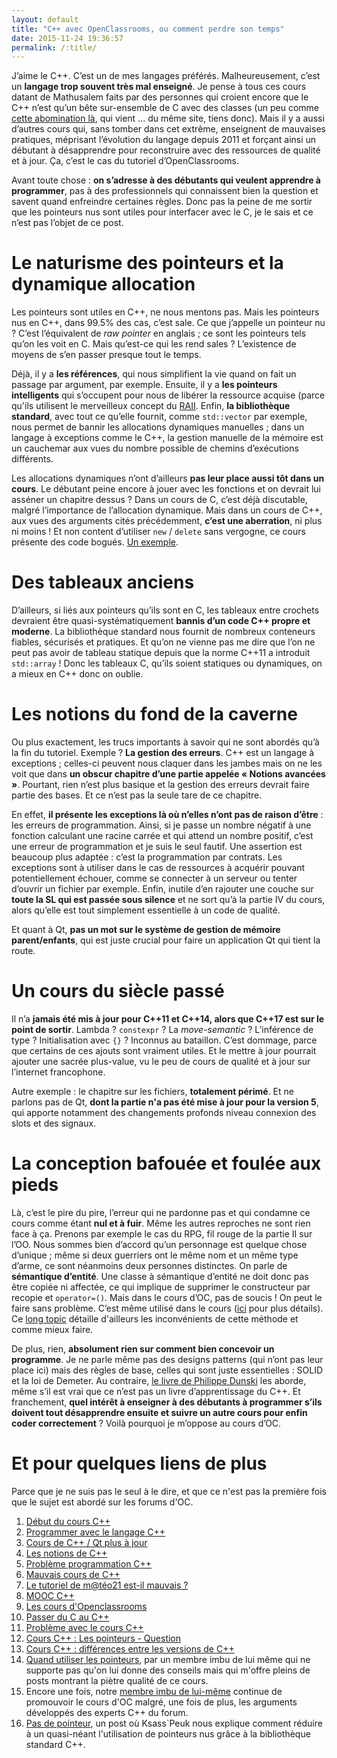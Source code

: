 ```yaml
---
layout: default
title: "C++ avec OpenClassrooms, ou comment perdre son temps"
date: 2015-11-24 19:36:57
permalink: /:title/
---
```

J’aime le C++. C’est un de mes langages préférés. Malheureusement, c’est un **langage trop souvent très mal enseigné**. Je pense à tous ces cours datant de Mathusalem faits par des personnes qui croient encore que le C++ n’est qu’un bête sur-ensemble de C avec des classes (un peu comme [cette abomination là](https://openclassrooms.com/courses/du-c-au-c), qui vient ... du même site, tiens donc). Mais il y a aussi d’autres cours qui, sans tomber dans cet extrême, enseignent de mauvaises pratiques, méprisant l’évolution du langage depuis 2011 et forçant ainsi un débutant à désapprendre pour reconstruire avec des ressources de qualité et à jour. Ça, c’est le cas du tutoriel d’OpenClassrooms.

Avant toute chose : **on s’adresse à des débutants qui veulent apprendre à programmer**, pas à des professionnels qui connaissent bien la question et savent quand enfreindre certaines règles. Donc pas la peine de me sortir que les pointeurs nus sont utiles pour interfacer avec le C, je le sais et ce n’est pas l’objet de ce post.

# Le naturisme des pointeurs et la dynamique allocation

Les pointeurs sont utiles en C++, ne nous mentons pas. Mais les pointeurs nus en C++, dans 99.5% des cas, c’est sale. Ce que j’appelle un pointeur nu ? C’est l’équivalent de *raw pointer* en anglais ; ce sont les pointeurs tels qu’on les voit en C. Mais qu’est-ce qui les rend sales ? L’existence de moyens de s’en passer presque tout le temps.

Déjà, il y a **les références**, qui nous simplifient la vie quand on fait un passage par argument, par exemple. Ensuite, il y a **les pointeurs intelligents** qui s’occupent pour nous de libérer la ressource acquise (parce qu'ils utilisent le merveilleux concept du [RAII](2015-08-02-simplifier-la-gestion-de-la-mémoire-en-c++-avec-raii.markdown). Enfin, **la bibliothèque standard**, avec tout ce qu’elle fournit, comme `std::vector` par exemple, nous permet de bannir les allocations dynamiques manuelles ; dans un langage à exceptions comme le C++, la gestion manuelle de la mémoire est un cauchemar aux vues du nombre possible de chemins d’exécutions différents.

Les allocations dynamiques n’ont d’ailleurs **pas leur place aussi tôt dans un cours**. Le débutant peine encore à jouer avec les fonctions et on devrait lui asséner un chapitre dessus ? Dans un cours de C, c’est déjà discutable, malgré l’importance de l’allocation dynamique. Mais dans un cours de C++, aux vues des arguments cités précédemment, **c’est une aberration**, ni plus ni moins ! Et non content d’utiliser `new` / `delete` sans vergogne, ce cours présente des code bogués. [Un exemple](https://openclassrooms.com/forum/sujet/erreur-heritage-poo#message-88917832).

# Des tableaux anciens

D’ailleurs, si liés aux pointeurs qu’ils sont en C, les tableaux entre crochets devraient être quasi-systématiquement **bannis d’un code C++ propre et moderne**. La bibliothèque standard nous fournit de nombreux conteneurs fiables, sécurisés et pratiques. Et qu’on ne vienne pas me dire que l’on ne peut pas avoir de tableau statique depuis que la norme C++11 a introduit `std::array` ! Donc les tableaux C, qu’ils soient statiques ou dynamiques, on a mieux en C++ donc on oublie.

# Les notions du fond de la caverne

Ou plus exactement, les trucs importants à savoir qui ne sont abordés qu’à la fin du tutoriel. Exemple ? **La gestion des erreurs**. C++ est un langage à exceptions ; celles-ci peuvent nous claquer dans les jambes mais on ne les voit que dans **un obscur chapitre d’une partie appelée « Notions avancées »**. Pourtant, rien n’est plus basique et la gestion des erreurs devrait faire partie des bases. Et ce n’est pas la seule tare de ce chapitre.

En effet, **il présente les exceptions là où n’elles n’ont pas de raison d’être** : les erreurs de programmation. Ainsi, si je passe un nombre négatif à une fonction calculant une racine carrée et qui attend un nombre positif, c’est une erreur de programmation et je suis le seul fautif. Une assertion est beaucoup plus adaptée : c’est la programmation par contrats. Les exceptions sont à utiliser dans le cas de ressources à acquérir pouvant potentiellement échouer, comme se connecter à un serveur ou tenter d’ouvrir un fichier par exemple. Enfin, inutile d’en rajouter une couche sur **toute la SL qui est passée sous silence** et ne sort qu’à la partie IV du cours, alors qu’elle est tout simplement essentielle à un code de qualité.

Et quant à Qt, **pas un mot sur le système de gestion de mémoire parent/enfants**, qui est juste crucial pour faire un application Qt qui tient la route.

# Un cours du siècle passé

Il n’a **jamais été mis à jour pour C++11 et C++14, **alors que** C++17 est sur le point de sortir**. Lambda ? `constexpr` ? La *move-semantic* ? L’inférence de type ? Initialisation avec `{}` ? Inconnus au bataillon. C’est dommage, parce que certains de ces ajouts sont vraiment utiles. Et le mettre à jour pourrait ajouter une sacrée plus-value, vu le peu de cours de qualité et à jour sur l’internet francophone.

Autre exemple : le chapitre sur les fichiers, **totalement périmé**. Et ne parlons pas de Qt, **dont la partie n'a pas été mise à jour pour la version 5**, qui apporte notamment des changements profonds niveau connexion des slots et des signaux.

# La conception bafouée et foulée aux pieds

Là, c’est le pire du pire, l’erreur qui ne pardonne pas et qui condamne ce cours comme étant **nul et à fuir**. Même les autres reproches ne sont rien face à ça. Prenons par exemple le cas du RPG, fil rouge de la partie II sur l’OO. Nous sommes bien d’accord qu’un personnage est quelque chose d’unique ; même si deux guerriers ont le même nom et un même type d’arme, ce sont néanmoins deux personnes distinctes. On parle de **sémantique d’entité**. Une classe à sémantique d’entité ne doit donc pas être copiée ni affectée, ce qui implique de supprimer le constructeur par recopie et `operator=()`. Mais dans le cours d’OC, pas de soucis ! On peut le faire sans problème. C’est même utilisé dans le cours ([ici](https://openclassrooms.com/forum/sujet/erreur-heritage-poo#message-88917674) pour plus détails). Ce [long topic](https://openclassrooms.com/forum/sujet/comment-structurer-un-jeu-en-c) détaille d'ailleurs les inconvénients de cette méthode et comme mieux faire.

De plus, rien, **absolument rien sur comment bien concevoir un programme**. Je ne parle même pas des designs patterns (qui n’ont pas leur place ici) mais des règles de base, celles qui sont juste essentielles : SOLID et la loi de Demeter. Au contraire, [le livre de Philippe Dunski](https://www.d-booker.fr/programmation-et-langage/157-coder-efficacement.html) les aborde, même s’il est vrai que ce n’est pas un livre d’apprentissage du C++. Et franchement, **quel intérêt à enseigner à des débutants à programmer s’ils doivent tout désapprendre ensuite et suivre un autre cours pour enfin coder correctement** ? Voilà pourquoi je m’oppose au cours d’OC.

# Et pour quelques liens de plus

Parce que je ne suis pas le seul à le dire, et que ce n'est pas la première fois que le sujet est abordé sur les forums d'OC.

1.  [Début du cours C++](https://openclassrooms.com/forum/sujet/debut-du-cours-c#message-89384736)
2.  [Programmer avec le langage C++](https://openclassrooms.com/forum/sujet/programmez-avec-le-langage-c-7)
3.  [Cours de C++ / Qt plus à jour](https://openclassrooms.com/forum/sujet/cours-de-c-qt-plus-a-jour#message-89238532)
4.  [Les notions de C++](https://openclassrooms.com/forum/sujet/les-notions-de-c#message-89197790)
5.  [Problème programmation C++](https://openclassrooms.com/forum/sujet/probleme-programation-c-1?page=2#message-89127817)
6.  [Mauvais cours de C++](https://openclassrooms.com/forum/sujet/mauvais-cours-de-c)
7.  [Le tutoriel de m@téo21 est-il mauvais ?](https://openclassrooms.com/forum/sujet/le-tutoriel-de-m-teo21-est-il-mauvais?page=1)
8.  [MOOC C++](https://openclassrooms.com/forum/sujet/mooc-c?page=7#message-86545267)
9.  [Les cours d'Openclassrooms](https://openclassrooms.com/forum/sujet/les-cours-d-openclassrooms#message-89418649)
10.  [Passer du C au C++](https://openclassrooms.com/forum/sujet/passer-du-c-au-c-1)
11.  [Problème avec le cours C++](https://openclassrooms.com/forum/sujet/probleme-avec-le-cours-c#message-91042239)
12.  [Cours C++ : Les pointeurs - Question](https://openclassrooms.com/forum/sujet/cours-c-les-pointeurs-question)
13.  [Cours C++ : différences entre les versions de C++](https://openclassrooms.com/forum/sujet/cours-c-40)
14.  [Quand utiliser les pointeurs](https://openclassrooms.com/forum/sujet/quand-utiliser-des-pointeurs-4), par un membre imbu de lui même qui ne supporte pas qu'on lui donne des conseils mais qui m'offre pleins de posts montrant la piètre qualité de ce cours.
15.  Encore une fois, notre [membre imbu de lui-même](https://openclassrooms.com/forum/sujet/quel-livre-choisir-pour-apprendre-le-c) continue de promouvoir le cours d'OC malgré, une fois de plus, les arguments développés des experts C++ du forum.
16.  [Pas de pointeur](https://openclassrooms.com/forum/sujet/declarer-un-nombre-defini-de-chaines-de-caracteres#message-85150640), un post où Ksass`Peuk nous explique comment réduire à un quasi-néant l'utilisation de pointeurs nus grâce à la bibliothèque standard C++.